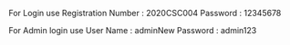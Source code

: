 For Login use 
  Registration Number : 2020CSC004
  Password : 12345678

For Admin login use
  User Name : adminNew
  Password : admin123
